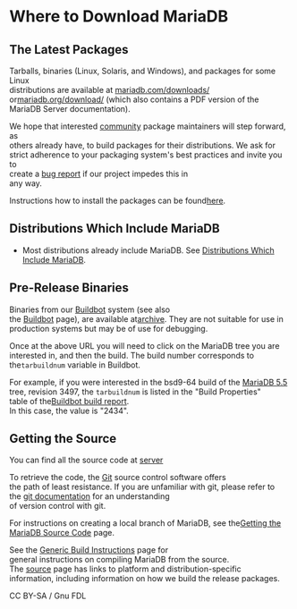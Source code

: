 # Where to Download MariaDB

## The Latest Packages

Tarballs, binaries (Linux, Solaris, and Windows), and packages for some Linux\
distributions are available at [mariadb.com/downloads/](https://mariadb.com/downloads/) or[mariadb.org/download/](https://mariadb.org/download/) (which also contains a PDF version of the MariaDB Server documentation).

We hope that interested [community](../../../../en/community/) package maintainers will step forward, as\
others already have, to build packages for their distributions. We ask for\
strict adherence to your packaging system's best practices and invite you to\
create a [bug report](https://mariadb.org/jira) if our project impedes this in\
any way.

Instructions how to install the packages can be found[here](../../../server-management/install-and-upgrade-mariadb/binary-packages/).

## Distributions Which Include MariaDB

* Most distributions already include MariaDB. See [Distributions Which Include MariaDB](https://app.gitbook.com/s/WCInJQ9cmGjq1lsTG91E/readme-1).

## Pre-Release Binaries

Binaries from our [Buildbot](https://buildbot.askmonty.org) system (see also\
the [Buildbot](https://app.gitbook.com/s/WCInJQ9cmGjq1lsTG91E/development-articles/general-info/tools/buildbot) page), are available at[archive](https://hasky.askmonty.org/archive). They are not suitable for use in\
production systems but may be of use for debugging.

Once at the above URL you will need to click on the MariaDB tree you are\
interested in, and then the build. The build number corresponds to the`tarbuildnum` variable in Buildbot.

For example, if you were interested in the bsd9-64 build of the [MariaDB 5.5](broken-reference)\
tree, revision 3497, the `tarbuildnum` is listed in the "Build Properties"\
table of the[Buildbot build report](https://buildbot.askmonty.org/buildbot/builders/bsd9-64/builds/337).\
In this case, the value is "2434".

## Getting the Source

You can find all the source code at [server](https://github.com/MariaDB/server)

To retrieve the code, the [Git](https://app.gitbook.com/s/WCInJQ9cmGjq1lsTG91E/development-articles/general-info/tools/using-git-with-mariadb/using-git) source control software offers\
the path of least resistance. If you are unfamiliar with git, please refer to\
the [git documentation](https://git-scm.com/doc) for an understanding\
of version control with git.

For instructions on creating a local branch of MariaDB, see the[Getting the MariaDB Source Code](getting-the-mariadb-source-code.md) page.

See the [Generic Build Instructions](../../../server-management/install-and-upgrade-mariadb/compiling-mariadb-from-source/generic-build-instructions.md) page for\
general instructions on compiling MariaDB from the source.\
The [source](../../../server-management/install-and-upgrade-mariadb/compiling-mariadb-from-source/) page has links to platform and distribution-specific\
information, including information on how we build the release packages.

CC BY-SA / Gnu FDL
